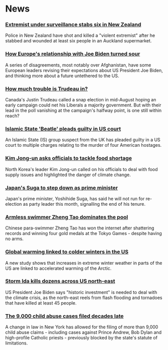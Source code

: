 # News
### [Extremist under surveillance stabs six in New Zealand](https://www.bbc.com/news/world-asia-58405213)
Police in New Zealand have shot and killed a "violent extremist" after he stabbed and wounded at least six people in an Auckland supermarket. 
### [How Europe's relationship with Joe Biden turned sour](https://www.bbc.com/news/world-europe-58416848)
A series of disagreements, most notably over Afghanistan, have some European leaders revising their expectations about US President Joe Biden, and thinking more about a future untethered to the US.
### [How much trouble is Trudeau in?](https://www.bbc.com/news/world-us-canada-58389802)
Canada's Justin Trudeau called a snap election in mid-August hoping an early campaign could net his Liberals a majority government. But with their lead in the poll vanishing at the campaign's halfway point, is one still within reach? 
### [Islamic State 'Beatle' pleads guilty in US court](https://www.bbc.com/news/world-us-canada-58427171)
An Islamic State (IS) group suspect from the UK has pleaded guilty in a US court to multiple charges relating to the murder of four American hostages.
### [Kim Jong-un asks officials to tackle food shortage](https://www.bbc.com/news/world-asia-58431010)
North Korea's leader Kim Jong-un called on his officials to deal with food supply issues and highlighted the danger of climate change.
### [Japan's Suga to step down as prime minister](https://www.bbc.com/news/world-asia-58405212)
Japan's prime minister, Yoshihide Suga, has said he will not run for re-election as party leader this month, signalling the end of his tenure. 
### [Armless swimmer Zheng Tao dominates the pool](https://www.bbc.com/news/world-asia-china-58430856)
Chinese para-swimmer Zheng Tao has won the internet after shattering records and winning four gold medals at the Tokyo Games - despite having no arms. 
### [Global warming linked to colder winters in the US](https://www.bbc.com/news/science-environment-58425526)
A new study shows that increases in extreme winter weather in parts of the US are linked to accelerated warming of the Arctic. 
### [Storm Ida kills dozens across US north-east](https://www.bbc.com/news/world-us-canada-58429853)
US President Joe Biden says "historic investment" is needed to deal with the climate crisis, as the north-east reels from flash flooding and tornadoes that have killed at least 45 people.
### [The 9,000 child abuse cases filed decades late](https://www.bbc.com/news/world-us-canada-58322592)
 A change in law in New York has allowed for the filing of more than 9,000 child abuse claims - including cases against Prince Andrew, Bob Dylan and high-profile Catholic priests - previously blocked by the state's statute of limitations. 
